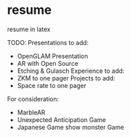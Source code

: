 # resume
resume in latex

TODO:
Presentations to add:
* OpenGLAM Presentation
* AR with Open Source
* Etching & Gulasch
Experience to add:
* ZKM to one pager
Projects to add:
* Space rate to one pager

For consideration:
* MarbleAR
* Unexpected Anticipation Game
* Japanese Game show monster Game
